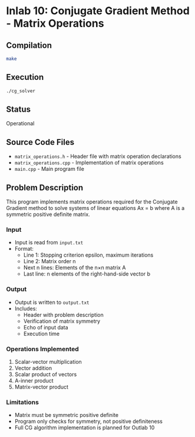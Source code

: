 # Inlab 10: Conjugate Gradient Method - Matrix Operations

## Compilation
```bash
make
```

## Execution
```bash
./cg_solver
```

## Status
Operational

## Source Code Files
- `matrix_operations.h` - Header file with matrix operation declarations
- `matrix_operations.cpp` - Implementation of matrix operations
- `main.cpp` - Main program file

## Problem Description
This program implements matrix operations required for the Conjugate Gradient method to solve systems of linear
equations Ax = b where A is a symmetric positive definite matrix.

### Input
- Input is read from `input.txt`
- Format:
    - Line 1: Stopping criterion epsilon, maximum iterations
    - Line 2: Matrix order n
    - Next n lines: Elements of the n×n matrix A
    - Last line: n elements of the right-hand-side vector b

### Output
- Output is written to `output.txt`
- Includes:
    - Header with problem description
    - Verification of matrix symmetry
    - Echo of input data
    - Execution time

### Operations Implemented
1. Scalar-vector multiplication
2. Vector addition
3. Scalar product of vectors
4. A-inner product
5. Matrix-vector product

### Limitations
- Matrix must be symmetric positive definite
- Program only checks for symmetry, not positive definiteness
- Full CG algorithm implementation is planned for Outlab 10